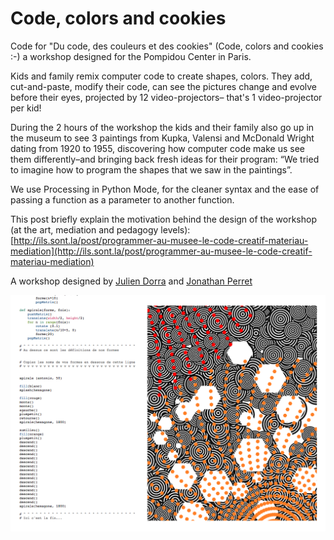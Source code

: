 Code, colors and cookies
=====================

Code for "Du code, des couleurs et des cookies" (Code, colors and cookies :-) a workshop designed for the Pompidou Center in Paris.

Kids and family remix computer code to create shapes, colors. They add, cut-and-paste, modify their code, can see the pictures change and evolve before their eyes, projected by 12 video-projectors– that's 1 video-projector per kid!

During the 2 hours of the workshop the kids and their family also go up in the museum to see 3 paintings from Kupka, Valensi and McDonald Wright dating from 1920 to 1955, discovering how computer code make us see them differently–and bringing back fresh ideas for their program: “We tried to imagine how to program the shapes that we saw in the paintings”.

We use Processing in Python Mode, for the cleaner syntax and the ease of passing a function as a parameter to another function.

This post briefly explain the motivation behind the design of the workshop (at the art, mediation and pedagogy levels): [http://ils.sont.la/post/programmer-au-musee-le-code-creatif-materiau-mediation](http://ils.sont.la/post/programmer-au-musee-le-code-creatif-materiau-mediation)

A workshop designed by [Julien Dorra](http://twitter.com/juliendorra) and [Jonathan Perret](http://twitter.com/jonathanperret)

![image](code-couleurs-cookies.png)

